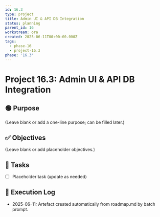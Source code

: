 ```yaml
---
id: 16.3
type: project
title: Admin UI & API DB Integration
status: planning
parent_id: 16
workstream: ora
created: 2025-06-11T00:00:00.000Z
tags:
  - phase-16
  - project-16.3
phase: '16.3'
---
```


# Project 16.3: Admin UI & API DB Integration

## 🟢 Purpose

(Leave blank or add a one-line purpose; can be filled later.)

## ✅ Objectives

(Leave blank or add placeholder objectives.)

## 🔨 Tasks

- [ ] Placeholder task (update as needed)

## 🧾 Execution Log

- 2025-06-11: Artefact created automatically from roadmap.md by batch prompt.
